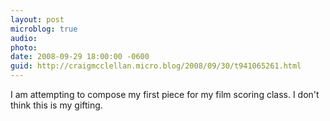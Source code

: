 ```yaml
---
layout: post
microblog: true
audio: 
photo: 
date: 2008-09-29 18:00:00 -0600
guid: http://craigmcclellan.micro.blog/2008/09/30/t941065261.html
---
```

I am attempting to compose my first piece for my film scoring class.  I don't think this is my gifting.
